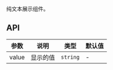 纯文本展示组件。

## API

| 参数  | 说明     | 类型     | 默认值 |
| ----- | -------- | -------- | ------ |
| value | 显示的值 | `string` | -      |
